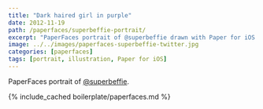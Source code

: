 ```yaml
---
title: "Dark haired girl in purple"
date: 2012-11-19
path: /paperfaces/superbeffie-portrait/
excerpt: "PaperFaces portrait of @superbeffie drawn with Paper for iOS on an iPad."
image: ../../images/paperfaces-superbeffie-twitter.jpg
categories: [paperfaces]
tags: [portrait, illustration, Paper for iOS]
---
```


PaperFaces portrait of [@superbeffie](https://twitter.com/superbeffie).

{% include_cached boilerplate/paperfaces.md %}
